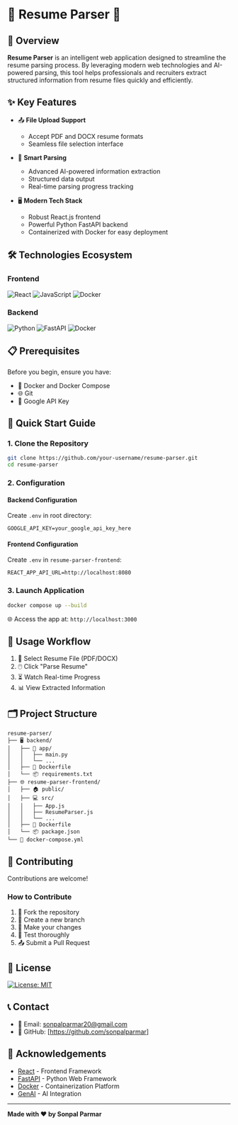 # 📄 Resume Parser 🤖

## 🌟 Overview 

**Resume Parser** is an intelligent web application designed to streamline the resume parsing process. By leveraging modern web technologies and AI-powered parsing, this tool helps professionals and recruiters extract structured information from resume files quickly and efficiently.

## ✨ Key Features

- 📤 **File Upload Support**
  - Accept PDF and DOCX resume formats
  - Seamless file selection interface

- 🧠 **Smart Parsing**
  - Advanced AI-powered information extraction
  - Structured data output
  - Real-time parsing progress tracking

- 🖥️ **Modern Tech Stack**
  - Robust React.js frontend
  - Powerful Python FastAPI backend
  - Containerized with Docker for easy deployment

## 🛠️ Technologies Ecosystem

### Frontend
![React](https://img.shields.io/badge/React-61DAFB?style=flat-square&logo=react&logoColor=white)
![JavaScript](https://img.shields.io/badge/JavaScript-F7DF1E?style=flat-square&logo=javascript&logoColor=black)
![Docker](https://img.shields.io/badge/Docker-2496ED?style=flat-square&logo=docker&logoColor=white)

### Backend
![Python](https://img.shields.io/badge/Python-3776AB?style=flat-square&logo=python&logoColor=white)
![FastAPI](https://img.shields.io/badge/FastAPI-009688?style=flat-square&logo=fastapi&logoColor=white)
![Docker](https://img.shields.io/badge/Docker-2496ED?style=flat-square&logo=docker&logoColor=white)

## 📋 Prerequisites

Before you begin, ensure you have:

- 🐳 Docker and Docker Compose
- 🌐 Git
- 🔑 Google API Key

## 🚀 Quick Start Guide

### 1. Clone the Repository
```bash
git clone https://github.com/your-username/resume-parser.git
cd resume-parser
```

### 2. Configuration

#### Backend Configuration
Create `.env` in root directory:
```env
GOOGLE_API_KEY=your_google_api_key_here
```

#### Frontend Configuration
Create `.env` in `resume-parser-frontend`:
```env
REACT_APP_API_URL=http://localhost:8080
```

### 3. Launch Application
```bash
docker compose up --build
```

🌐 Access the app at: `http://localhost:3000`

## 🎯 Usage Workflow

1. 📂 Select Resume File (PDF/DOCX)
2. 🖱️ Click "Parse Resume"
3. ⏳ Watch Real-time Progress
4. 📊 View Extracted Information

## 🗂️ Project Structure

```
resume-parser/
├── 🖥️ backend/
│   ├── 📜 app/
│   │   ├── main.py
│   │   └── ...
│   ├── 🐳 Dockerfile
│   └── 📦 requirements.txt
├── 🌐 resume-parser-frontend/
│   ├── 🏠 public/
│   ├── 💻 src/
│   │   ├── App.js
│   │   ├── ResumeParser.js
│   │   └── ...
│   ├── 🐳 Dockerfile
│   └── 📦 package.json
└── 🐳 docker-compose.yml
```

## 🤝 Contributing

Contributions are welcome! 

### How to Contribute
1. 🍴 Fork the repository
2. 🌿 Create a new branch
3. 🔨 Make your changes
4. 🧪 Test thoroughly
5. 📤 Submit a Pull Request

## 📜 License

[![License: MIT](https://img.shields.io/badge/License-MIT-yellow.svg)](https://opensource.org/licenses/MIT)

## 📞 Contact

- 📧 Email: sonpalparmar20@gmail.com
- 🐙 GitHub: [https://github.com/sonpalparmar]

## 🙌 Acknowledgements

- [React](https://reactjs.org/) - Frontend Framework
- [FastAPI](https://fastapi.tiangolo.com/) - Python Web Framework
- [Docker](https://www.docker.com/) - Containerization Platform
- [GenAI](https://python.langchain.com/api_reference/google_genai/) - AI Integration

---

**Made with ❤️ by Sonpal Parmar**

